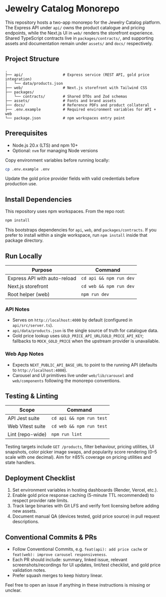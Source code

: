 # Jewelry Catalog Monorepo

This repository hosts a two-app monorepo for the Jewelry Catalog platform. The Express API under `api/` owns the product catalogue and pricing endpoints, while the Next.js UI in `web/` renders the storefront experience. Shared TypeScript contracts live in `packages/contracts/`, and supporting assets and documentation remain under `assets/` and `docs/` respectively.

## Project Structure

```
.
├── api/                  # Express service (REST API, gold price integration)
│   └── data/products.json
├── web/                  # Next.js storefront with Tailwind CSS
├── packages/
│   └── contracts/        # Shared DTOs and Zod schemas
├── assets/               # Fonts and brand assets
├── docs/                 # Reference PDFs and product collateral
├── .env.example          # Required environment variables for API + web
└── package.json          # npm workspaces entry point
```

## Prerequisites

- Node.js 20.x (LTS) and npm 10+
- Optional: `nvm` for managing Node versions

Copy environment variables before running locally:

```bash
cp .env.example .env
```

Update the gold price provider fields with valid credentials before production use.

## Install Dependencies

This repository uses npm workspaces. From the repo root:

```bash
npm install
```

This bootstraps dependencies for `api`, `web`, and `packages/contracts`. If you prefer to install within a single workspace, run `npm install` inside that package directory.

## Run Locally

| Purpose | Command |
| --- | --- |
| Express API with auto-reload | `cd api && npm run dev` |
| Next.js storefront | `cd web && npm run dev` |
| Root helper (web) | `npm run dev` |

### API Notes

- Serves on `http://localhost:4000` by default (configured in `api/src/server.ts`).
- `api/data/products.json` is the single source of truth for catalogue data.
- Gold price lookup uses `GOLD_PRICE_API_URL`/`GOLD_PRICE_API_KEY`; fallbacks to `MOCK_GOLD_PRICE` when the upstream provider is unavailable.

### Web App Notes

- Expects `NEXT_PUBLIC_API_BASE_URL` to point to the running API (defaults to `http://localhost:4000`).
- Carousel and UI primitives live under `web/lib/carousel` and `web/components` following the monorepo conventions.

## Testing & Linting

| Scope | Command |
| --- | --- |
| API Jest suite | `cd api && npm run test` |
| Web Vitest suite | `cd web && npm run test` |
| Lint (repo-wide) | `npm run lint` |

Testing targets include `GET /products`, filter behaviour, pricing utilities, UI snapshots, color picker image swaps, and popularity score rendering (0–5 scale with one decimal). Aim for ≥85% coverage on pricing utilities and state handlers.

## Deployment Checklist

1. Set environment variables in hosting dashboards (Render, Vercel, etc.).
2. Enable gold price response caching (5-minute TTL recommended) to respect provider rate limits.
3. Track large binaries with Git LFS and verify font licensing before adding new assets.
4. Document manual QA (devices tested, gold price source) in pull request descriptions.

## Conventional Commits & PRs

- Follow Conventional Commits, e.g. `feat(api): add price cache` or `feat(web): improve carousel responsiveness`.
- Each PR should include: summary, linked issue, relevant screenshots/recordings for UI updates, lint/test checklist, and gold price validation notes.
- Prefer squash merges to keep history linear.

Feel free to open an issue if anything in these instructions is missing or unclear.
